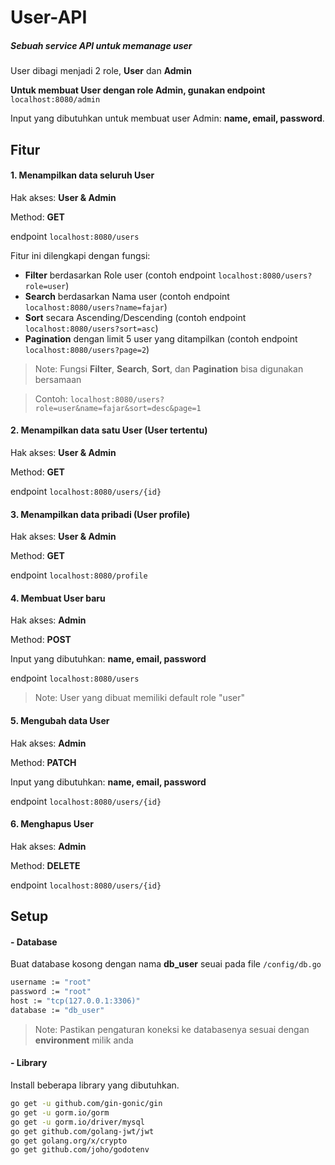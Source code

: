 # User-API

##### Sebuah service API untuk memanage user

User dibagi menjadi 2 role, **User** dan **Admin**

**Untuk membuat User dengan role Admin, gunakan endpoint** `localhost:8080/admin`

Input yang dibutuhkan untuk membuat user Admin: **name, email, password**.

## Fitur

#### 1. Menampilkan data seluruh User

Hak akses: **User & Admin**

Method: **GET**

endpoint `localhost:8080/users`

Fitur ini dilengkapi dengan fungsi:

- **Filter** berdasarkan Role user (contoh endpoint `localhost:8080/users?role=user`)
- **Search** berdasarkan Nama user (contoh endpoint `localhost:8080/users?name=fajar`)
- **Sort** secara Ascending/Descending (contoh endpoint `localhost:8080/users?sort=asc`)
- **Pagination** dengan limit 5 user yang ditampilkan (contoh endpoint `localhost:8080/users?page=2`)

> Note: Fungsi **Filter**, **Search**, **Sort**, dan **Pagination** bisa digunakan bersamaan

> Contoh: `localhost:8080/users?role=user&name=fajar&sort=desc&page=1`

#### 2. Menampilkan data satu User (User tertentu)

Hak akses: **User & Admin**

Method: **GET**

endpoint `localhost:8080/users/{id}`

#### 3. Menampilkan data pribadi (User profile)

Hak akses: **User & Admin**

Method: **GET**

endpoint `localhost:8080/profile`

#### 4. Membuat User baru

Hak akses: **Admin**

Method: **POST**

Input yang dibutuhkan: **name, email, password**

endpoint `localhost:8080/users`

> Note: User yang dibuat memiliki default role "user"

#### 5. Mengubah data User

Hak akses: **Admin**

Method: **PATCH**

Input yang dibutuhkan: **name, email, password**

endpoint `localhost:8080/users/{id}`

#### 6. Menghapus User

Hak akses: **Admin**

Method: **DELETE**

endpoint `localhost:8080/users/{id}`

## Setup

#### - Database

Buat database kosong dengan nama **db_user** seuai pada file `/config/db.go`

```sh
username := "root"
password := "root"
host := "tcp(127.0.0.1:3306)"
database := "db_user"
```

> Note: Pastikan pengaturan koneksi ke databasenya sesuai dengan **environment** milik anda

#### - Library

Install beberapa library yang dibutuhkan.

```sh
go get -u github.com/gin-gonic/gin
go get -u gorm.io/gorm
go get -u gorm.io/driver/mysql
go get github.com/golang-jwt/jwt
go get golang.org/x/crypto
go get github.com/joho/godotenv
```
